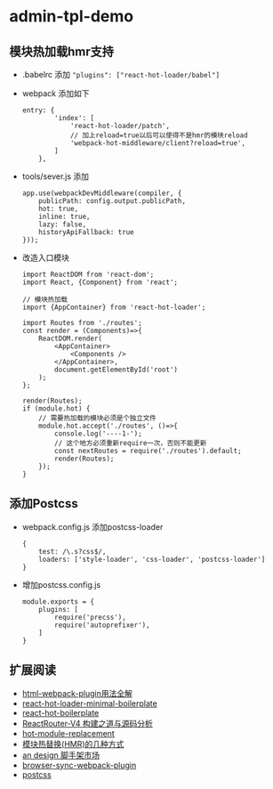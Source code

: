 # admin-tpl-demo


## 模块热加载hmr支持

- .babelrc 添加 ```"plugins": ["react-hot-loader/babel"]```
- webpack 添加如下
    ```
    entry: {
            'index': [
                'react-hot-loader/patch',
                // 加上reload=true以后可以使得不是hmr的模块reload
                'webpack-hot-middleware/client?reload=true',
            ]
        },
    ```
- tools/sever.js 添加
    ```
    app.use(webpackDevMiddleware(compiler, {
        publicPath: config.output.publicPath,
        hot: true,
        inline: true,
        lazy: false,
        historyApiFallback: true
    }));
    ```
- 改造入口模块

    ```
    import ReactDOM from 'react-dom';
    import React, {Component} from 'react';

    // 模块热加载
    import {AppContainer} from 'react-hot-loader';

    import Routes from './routes';
    const render = (Components)=>{
        ReactDOM.render(
            <AppContainer>
                <Components />
            </AppContainer>,
            document.getElementById('root')
        );
    };

    render(Routes);
    if (module.hot) {
        // 需要热加载的模块必须是个独立文件
        module.hot.accept('./routes', ()=>{
            console.log('----1-');
            // 这个地方必须重新require一次，否则不能更新
            const nextRoutes = require('./routes').default;
            render(Routes);
        });
    }
    ```

## 添加Postcss

- webpack.config.js 添加postcss-loader
    ```
    {
        test: /\.s?css$/,
        loaders: ['style-loader', 'css-loader', 'postcss-loader']
    }
    ```
- 增加postcss.config.js
    ```
    module.exports = {
        plugins: [
            require('precss'),
            require('autoprefixer'),
        ]
    }
    ```

## 扩展阅读

- [html-webpack-plugin用法全解](https://segmentfault.com/a/1190000007294861)
- [react-hot-loader-minimal-boilerplate](https://github.com/wkwiatek/react-hot-loader-minimal-boilerplate)
- [react-hot-boilerplate](https://github.com/gaearon/react-hot-boilerplate)
- [ReactRouter-V4 构建之道与源码分析](https://zhuanlan.zhihu.com/p/25696969)
- [hot-module-replacement](https://github.com/webpack/docs/wiki/hot-module-replacement)
- [模块热替换(HMR)的几种方式](https://segmentfault.com/a/1190000009244530)
- [an design 脚手架市场](http://scaffold.ant.design/)
- [browser-sync-webpack-plugin](https://github.com/Va1/browser-sync-webpack-plugin)
- [postcss](https://github.com/postcss/postcss)